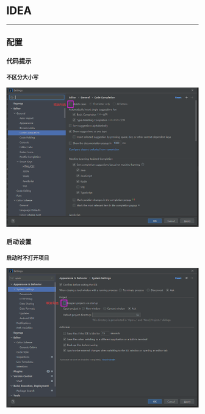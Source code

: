 # IDEA

---

## 配置

### 代码提示

#### 不区分大小写

![image-20220119084812407](IDEA/image-20220119084812407.png)



### 启动设置

#### 启动时不打开项目

![image-20220120203131408](IDEA/image-20220120203131408.png)

